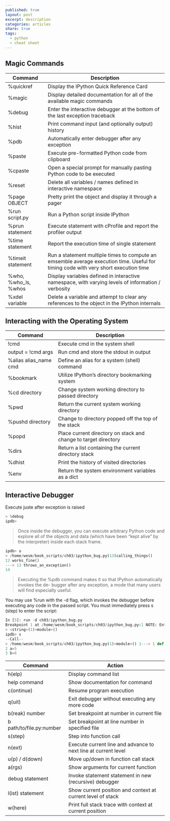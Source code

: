 ```yaml
---
published: true
layout: post
excerpt: description
categories: articles
share: true
tags:
  - python
  - cheat sheet
---
```

## Magic Commands

|Command|Description|
|---|---|
|%quickref|Display the IPython Quick Reference Card|
|%magic|Display detailed documentation for all of the available magic commands|
|%debug|Enter the interactive debugger at the bottom of the last exception traceback|
|%hist|Print command input (and optionally output) history|
|%pdb|Automatically enter debugger after any exception|
|%paste|Execute pre-formatted Python code from clipboard|
|%cpaste|Open a special prompt for manually pasting Python code to be executed|
|%reset|Delete all variables / names defined in interactive namespace|
|%page OBJECT|Pretty print the object and display it through a pager|
|%run script.py| Run a Python script inside IPython|
|%prun statement| Execute statement with cProfile and report the profiler output|
|%time statement| Report the execution time of single statement|
|%timeit statement|Run a statement multiple times to compute an emsemble average execution time. Useful for timing code with very short execution time|
|%who, %who_ls, %whos| Display variables defined in interactive namespace, with varying levels of information / verbosity| 
|%xdel variable|Delete a variable and attempt to clear any references to the object in the IPython internals|

## Interacting with the Operating System

|	Command 	|	Description 	|
|	---	|	---	|
|	!cmd	|	Execute cmd in the system shell	|
|	output = !cmd args 	|	Run cmd and store the stdout in output	|
|	%alias alias_name cmd 	|	Define an alias for a system (shell) command	|
|	%bookmark	|	Utilize IPython’s directory bookmarking system	|
|	%cd directory	|	Change system working directory to passed directory	|
|	%pwd	|	Return the current system working directory	|
|	%pushd directory	|	Change to directory popped off the top of the stack	|
|	%popd	|	Place current directory on stack and change to target directory 	|
|	%dirs	|	Return a list containing the current directory stack	|
|	%dhist	|	Print the history of visited directories	|
|	%env 	|	Return the system environment variables as a dict 	|


## Interactive Debugger

Execute juste after exception is raised
```python
> %debug
ipdb>
````

> Once inside the debugger, you can execute arbitrary Python code and explore all of the objects and data (which have been “kept alive” by the interpreter) inside each stack frame. 

```python
ipdb> u
> /home/wesm/book_scripts/ch03/ipython_bug.py(13)calling_things()
12 works_fine()
---> 13 throws_an_exception()
14
```

> Executing the %pdb command makes it so that IPython automatically invokes the de-
bugger after any exception, a mode that many users will find especially useful.

You may use %run with the -d flag, which invokes the debugger before executing any code in the passed script. You must immediately press s (step) to enter the script:
```python
In [5]: run -d ch03/ipython_bug.py
Breakpoint 1 at /home/wesm/book_scripts/ch03/ipython_bug.py:1 NOTE: Enter 'c' at the ipdb> prompt to start your script.
> <string>(1)<module>()
ipdb> s
--Call--
> /home/wesm/book_scripts/ch03/ipython_bug.py(1)<module>() 1---> 1 def works_fine():
2 a=5
3 b=6
```


|	Command 	|	Action 	|
|	---	|	---	|
|	h(elp)	|	Display command list	|
|	help command	|	Show documentation for command	|
|	c(ontinue)	|	Resume program execution	|
|	q(uit)	|	Exit debugger without executing any more code	|
|	b(reak) number	|	Set breakpoint at number in current file	|
|	b path/to/file.py:number 	|	Set breakpoint at line number in specified file	|
|	s(step)	|	Step into function call	|
|	n(ext)	|	Execute current line and advance to next line at current level 	|
|	u(p) / d(down)	|	Move up/down in function call stack	|
|	a(rgs)	|	Show arguments for current function	|
|	debug statement	|	Invoke statement statement in new (recursive) debugger 	|
|	l(ist) statement	|	Show current position and context at current level of stack	|
|	w(here) 	|	 Print full stack trace with context at current position 	|